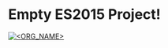 # Empty ES2015 Project!

[![<ORG_NAME>](https://circleci.com/gh/tomdionysus/newproject.svg?style=svg)](https://app.circleci.com/pipelines/github/tomdionysus/newproject)
